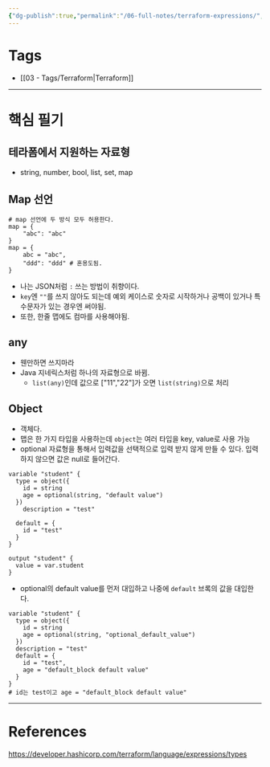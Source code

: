 ```yaml
---
{"dg-publish":true,"permalink":"/06-full-notes/terraform-expressions/","noteIcon":""}
---
```


# Tags
- [[03 - Tags/Terraform\|Terraform]]
---
# 핵심 필기
##  테라폼에서 지원하는 자료형
- string, number, bool, list, set, map

## Map 선언
``` hcl
# map 선언에 두 방식 모두 허용한다.
map = {
	"abc": "abc"
}
map = {
	abc = "abc",
	"ddd": "ddd" # 혼용도됨.
}
```
- 나는 JSON처럼 `:` 쓰는 방법이 취향이다.
- `key`엔 `""`를 쓰지 않아도 되는데 예외 케이스로 숫자로 시작하거나 공백이 있거나 특수문자가 있는 경우엔 써야됨.
- 또한, 한줄 맵에도 컴마를 사용해야됨.
## any
- 웬만하면 쓰지마라
- Java 지네릭스처럼 하나의 자료형으로 바뀜.
	- `list(any)`인데 값으로 ["11","22"]가 오면 `list(string)`으로 처리
## Object
- 객체다.
- 맵은 한 가지 타입을 사용하는데 `object`는 여러 타입을 key, value로 사용 가능
- optional 자료형을 통해서 입력값을 선택적으로 입력 받지 않게 만들 수 있다. 입력하지 않으면 값은 null로 들어간다.
```hcl
variable "student" {
  type = object({
    id = string
    age = optional(string, "default value")
  })
	description = "test"
  
  default = {
    id = "test"
  } 
}

output "student" {
  value = var.student
}
```
- optional의 default value를 먼저 대입하고 나중에 `default` 브록의 값을 대입한다.
``` hcl
variable "student" {
  type = object({
    id = string
    age = optional(string, "optional_default_value") 
  })
  description = "test"
  default = {
    id = "test", 
    age = "default_block default value"
  } 
}
# id는 test이고 age = "default_block default value"

```

---
# References
https://developer.hashicorp.com/terraform/language/expressions/types
